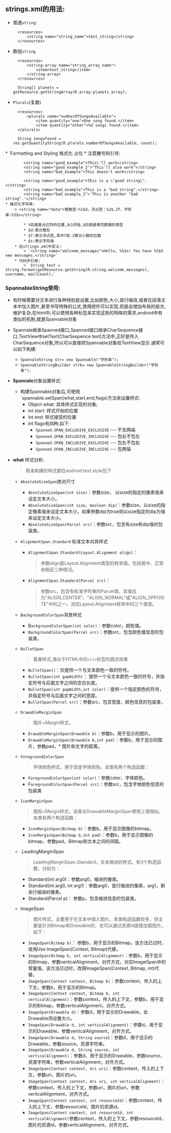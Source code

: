 ## strings.xml的用法:
* 普通`string`:
	
		<resources>    
    		<string name="string_name">text_string</string>
		</resources>
* 数组`string`

		<resources>
    		<string-array name="string_array_name">
        		<item>text_string</item>
    		</string-array>
		</resources>
		
		String[] planets = getResource.getStringArray(R.array.planets_array);
* `Plurals`(复数)
		
		<resources>
    		<plurals name="numberOfSongsAvailable">
        		<item quantity="one">One song found.</item>
        		<item quantity="other">%d songs found.</item>
    	</plurals>
		
		String songsFound = res.getQuantityString(R.plurals.numberOfSongsAvailable, count);
</resources>
* `Formatting and Styling`格式化 占位
	* 注意撇号和引号:
	
			<string name="good_example">This\'ll work</string>
			<string name="good_example_2">"This'll also work"</string>
			<string name="bad_example">This doesn't work</string>
	  		
			<string name="good_example">This is a \"good string\".</string>
			<string name="bad_example">This is a "bad string".</string>
			<string name="bad_example_2">'This is another "bad string".'</string>
	* 格式化字符串:
		> <string name="data">整数型:%1$d，浮点型：%2$.2f，字符串:%3$s</string>
		
			* %后面是占位符的位置,从1开始,$后面是填充数据的类型
			* $d:表示整形
			* $f:表示浮点型,其中f前.2表示小数的位数
			* $s:表示字符串
		* 在strings.xml中定义:
			> `<string name="welcome_messages">Hello, %1$s! You have %2$d new messages.</string>`
		* 代码中引用:
			>` String text = String.format(getResource.getString(R.string.welcome_messages), username, mailCount);`

### SpannableString使用:
* 有时候需要对文本进行各种特别是设置,比如颜色,大小,首行缩进,或者在段落文本中加入图片,甚至书写特殊的公式,使用控件可以实现,但是会增加布局的层次,维护复杂,在html中,可以使用各种标签来实现这些的特殊的需求,android中有类似的机制,就是Spannable对象
* Spannale继承Spanned接口,Spanned接口继承CharSequence接口,TextView中setText(CharSequence text)方法中,正好是传入CharSequence对象,所以可以直接把Spannable对象给TextView显示.通常可以如下构建:
	* `SpannaleString str= new Spannable("字符串");`
	* `SpannableStringBuilder strb= new SpannableStringBuilder("字符串");`
	
* **Spannale**对象设置样式:

	* 构建Spannable对象后,可使用`spannable.setSpan(what,start,end,flags)方法来设置样式:
		* Object what: 具体样式实现的对象;
		* int start: 样式开始的位置
		* int end: 样式接受的位置
		* int flags有四种,如下:
			* `Spanned.SPAN_EXCLUSIVE_EXCLUSIVE` --- 不含两端
			* `Spanned.SPAN_EXCLUSIVE_INCLUSIVE` --- 包右不包左
			* `Spanned.SPAN_INCLUSIVE_EXCLUSIVE` --- 包左不包右
			* `Spanned.SPAN_INCLUSIVE_INCLUSIVE` --- 包两端
* **what** 样式分析:
	> 用来构建的样式都在android.text.style包下
	
	* `AbsoluteSizeSpan`绝对尺寸
		* `AbsoluteSizeSpan(int size)`：参数size， 以size的指定的像素值来设定文本大小。
		* `AbsoluteSizeSpan(int size, boolean dip)`：参数size，以size的指定像素值来设定文本大小，如果参数dip为true则以size指定的dip为值来设定文本大小。
		* `AbsoluteSizeSpan(Parcel src)`：参数src，包含有size和dip值的包装类。
		
	* `AlignmentSpan.Standard` 标准文本对其样式
		* `AlignmentSpan.Standard(Layout.Alignment align)`：
			> 参数align是Layout.Alignment类型的枚举值。包括居中、正常和相反三种情况。
		* `AlignmentSpan.Standard(Parcel src)`：
			> 参数src，包含有标准字符串的Parcel类，其值应为"ALIGN_CENTER"、"ALIGN_NORMAL"或"ALIGN_OPPOSITE"中的之一，对应Layout.Alignment枚举中的三个类型。
			
	* `BackgroundColorSpan`背景样式
		* B`ackgroundColorSpan(int color)`：参数color，颜色值。
		* `BackgroundColorSpan(Parcel src)`：参数src，包含颜色值信息的包装类，
	* `BulletSpan` 
		> 着重样式,类似于HTML中的`<li>`标签的圆点效果
		* `BulletSpan()`：仅提供一个与文本颜色一致的符号。
		* `BulletSpan(int gapWidth)`： 提供一个与文本颜色一致的符号，并指定符号与后面文字之间的空白长度。
		* `BulletSpan(int gapWidth,int color)`：提供一个指定颜色的符号，并指定符号与后面文字之间的宽度。
		* `BulletSpan(Parcel src)`：参数src，包含宽度、颜色信息的包装类，
		
	* `DrawableMarginSpan`
		> 图片+Margin样式，
		* `DrawableMarginSpan(Drawable b)`：参数b，用于显示的图片。
		* `DrawableMarginSpan(Drawable b,int pad)`：参数b，用于显示的图片，参数pad，* 图片和文字的距离。

	* `ForegroundColorSpan`
		> 字体颜色样式，用于改变字体颜色。该类有两个构造函数：
		* `ForegroundColorSpan(int color)`：参数color，字体颜色。
		* F`oregroundColorSpan(Parcel src)`：参数src，包含字体颜色信息的包装类
		
	* `IconMarginSpan`
		> 图标+Margin样式，该类与DrawableMarginSpan使用上很相似。本类有两个构造函数：
		* `IconMarginSpan(Bitmap b)`：参数b，用于显示图像的bitmap。
		* `IconMarginSpan(Bitmap b,int pad)`：参数b，用于显示图像的bitmap，参数pad，Bitmap和文本之间的间距。
	* .LeadingMarginSpan
		>LeadingMarginSpan.Standard，文本缩进的样式。有3个构造函数，分别为：
		* Standard(int arg0)：参数arg0，缩进的像素。
		* Standard(int arg0, int arg1)：参数arg0，首行缩进的像素，arg1，剩余行缩进的像素。
		* Standard(Parcel p)： 参数p，包含缩进信息的包装类。
		
	* ImageSpan
		>图片样式，主要用于在文本中插入图片。本类构造函数较多，但主要是针对Bitmap和Drawable的，也可以通过资源Id直接加载图片。如下：
		* `ImageSpan(Bitmap b)`：.参数b，用于显示的Bitmap。该方法已过时，改用Use ImageSpan(Context, Bitmap)代替。
		* `ImageSpan(Bitmap b, int verticalAlignment)`：参数b，用于显示的Bitmap，参数verticalAlignment，对齐方式，对应ImageSpan中的常量值。该方法已过时，改用ImageSpan(Context, Bitmap, int)代替。
		* `ImageSpan(Context context, Bitmap b)`：参数context，传入的上下文，参数b，用于显示的Bitmap。
		* `ImageSpan(Context context, Bitmap b, int verticalAlignment)`：参数context，传入的上下文，参数b，用于显示的Bitmap，参数verticalAlignment，对齐方式。
		* `ImageSpan(Drawable d)`：参数d，用于显示的Drawable，此Drawable须设置大小。
		* `ImageSpan(Drawable d, int verticalAlignment)`：参数d，用于显示的Drawable，参数verticalAlignment，对齐方式。
		* `ImageSpan(Drawable d, String source`)：参数d，用于显示的Drawable，参数source，资源字符串。
		* `ImageSpan(Drawable d, String source, int verticalAlignment)`：参数d，用于显示的Drawable，参数source，资源字符串，参数verticalAlignment，对齐方式。
		* `ImageSpan(Context context, Uri uri)`：参数context，传入的上下文，参数uri，图片的uri。
		* `ImageSpan(Context context, Uri uri, int verticalAlignment)`：参数context，传入的上下文，参数uri，图片的uri，参数verticalAlignment，对齐方式。
		* `ImageSpan(Context context, int resourceId)`：参数context，传入的上下文，参数resourceId，图片的资源id。
		* `ImageSpan(Context context, int resourceId, int verticalAlignment)`参数context，传入的上下文，参数resourceId，图片的资源id，参数verticalAlignment，对齐方式。